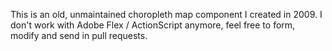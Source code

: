 This is an old, unmaintained choropleth map component I created in 2009. I don't work with Adobe Flex / ActionScript anymore, feel free to form, modify and send in pull requests.

